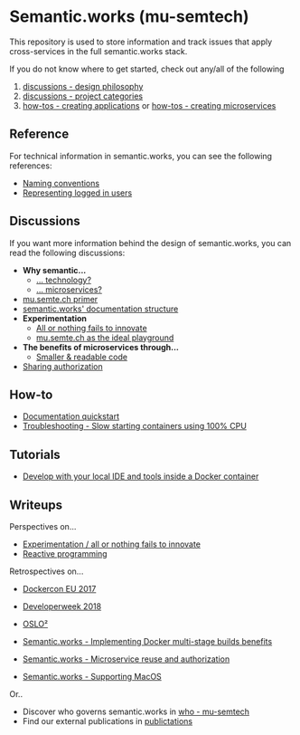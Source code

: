 # Semantic.works (mu-semtech)
This repository is used to store information and track issues that apply cross-services in the full semantic.works stack.

If you do not know where to get started, check out any/all of the following
1. [discussions - design philosophy](docs/discussions/design-philosophy.md)
2. [discussions - project categories](docs/discussions/project-categories.md)
3. [how-tos - creating applications](docs/how-tos/creating-applications.md) or [how-tos - creating microservices](docs/how-tos/creating-microservices.md)


## Reference
For technical information in semantic.works, you can see the following references:
- [Naming conventions](docs/references/naming-conventions.md)
- [Representing logged in users](docs/references/representing-logged-in-users.md)

## Discussions
If you want more information behind the design of semantic.works, you can read the following discussions:
- **Why semantic...**
    - [... technology?](docs/discussions/why-semantic-tech.md)
    - [... microservices?](docs/discussions/why-semantic-microservices.md)
- [mu.semte.ch primer](docs/discussions/mu-semtech-primer.md)
- [semantic.works' documentation structure](docs/discussions/documentation-structure.md)
- **Experimentation**
    - [All or nothing fails to innovate](docs/discussions/experimentation.md#all-or-nothing-fails-to-innovate)
    - [mu.semte.ch as the ideal playground](docs/discussions/experimentation.md#musemtech-as-the-ideal-playground)
- **The benefits of microservices through...**
    - [Smaller & readable code](docs/discussions/smaller-readable-code.md)
- [Sharing authorization](docs/discussions/sharing-authorization.md)

## How-to
- [Documentation quickstart](docs/how-tos/documentation-quickstart.md)
- [Troubleshooting - Slow starting containers using 100% CPU](docs/how-tos/troubleshooting---slow-starting-containers.md)

## Tutorials
- [Develop with your local IDE and tools inside a Docker container](docs/tutorials/developing-inside-containers.md)


## Writeups
Perspectives on...
- [Experimentation / all or nothing fails to innovate](writeups/perspectives/all-or-nothing-fails-to-innovate.md)
- [Reactive programming](docs/discussions/reactive-programming.md)

Retrospectives on...
- [Dockercon EU 2017](writeups/retrospectives/dockercon-eu-2017.md)
- [Developerweek 2018](writeups/retrospectives/developerweek-2018.md)
- [OSLO²](writeups/retrospectives/oslo2.md)

- [Semantic.works - Implementing Docker multi-stage builds benefits](writeups/retrospectives/sw-implementing-docker-multi-stage-builds.md)
- [Semantic.works - Microservice reuse and authorization](writeups/retrospectives/sw-microservice-reuse-and-authorization.md)
- [Semantic.works - Supporting MacOS](writeups/retrospectives/sw-supporting-mac-os.md)

Or..
- Discover who governs semantic.works in [who - mu-semtech](writeups/who---mu-semtech.md)
- Find our external publications in [publictations](writeups/publications.md)